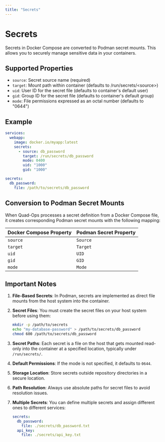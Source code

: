 ```yaml
---
title: "Secrets"
---
```


# Secrets

Secrets in Docker Compose are converted to Podman secret mounts. This allows you to securely manage sensitive data in your containers.

## Supported Properties

- `source`: Secret source name (required)
- `target`: Mount path within container (defaults to /run/secrets/\<source\>)
- `uid`: User ID for the secret file (defaults to container's default user)
- `gid`: Group ID for the secret file (defaults to container's default group)
- `mode`: File permissions expressed as an octal number (defaults to "0644")

## Example

```yaml
services:
  webapp:
    image: docker.io/myapp:latest
    secrets:
      - source: db_password
        target: /run/secrets/db_password
        mode: 0400
        uid: "1000"
        gid: "1000"

secrets:
  db_password:
    file: /path/to/secrets/db_password
```

## Conversion to Podman Secret Mounts

When Quad-Ops processes a secret definition from a Docker Compose file, it creates corresponding Podman secret mounts with the following mapping:

| Docker Compose Property | Podman Secret Property |
|-------------------------|------------------------|
| `source` | `Source` |
| `target` | `Target` |
| `uid` | `UID` |
| `gid` | `GID` |
| `mode` | `Mode` |

## Important Notes

1. **File-Based Secrets**: In Podman, secrets are implemented as direct file mounts from the host system into the container.

2. **Secret Files**: You must create the secret files on your host system before using them:
   ```bash
   mkdir -p /path/to/secrets
   echo "my-database-password" > /path/to/secrets/db_password
   chmod 600 /path/to/secrets/db_password
   ```

3. **Secret Paths**: Each secret is a file on the host that gets mounted read-only into the container at a specified location, typically under `/run/secrets/`.

4. **Default Permissions**: If the mode is not specified, it defaults to `0644`.

5. **Storage Location**: Store secrets outside repository directories in a secure location.

6. **Path Resolution**: Always use absolute paths for secret files to avoid resolution issues.

7. **Multiple Secrets**: You can define multiple secrets and assign different ones to different services:
   ```yaml
   secrets:
     db_password:
       file: ./secrets/db_password.txt
     api_key:
       file: ./secrets/api_key.txt
   ```